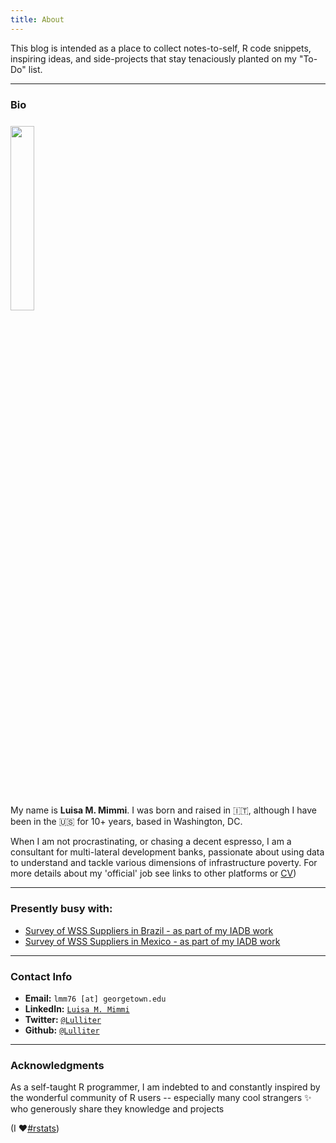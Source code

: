 ```yaml
---
title: About
---
```


This blog is intended as a place to collect notes-to-self, R code snippets, inspiring ideas, and side-projects that stay tenaciously planted on my "To-Do" list. 

---

### Bio


<img src="/./about_files/WB_portrait.jpg" style="float: top; margin-right: 15px; margin-top: 8px" alt="" width="27.5%" height="27.5%" /> 

My name is **Luisa M. Mimmi**. I was born and raised in :it:, although I have been in the :us: for 10+ years, based in Washington, DC. 

When I am not procrastinating, or chasing a decent espresso, I am a consultant for multi-lateral development banks, passionate about using data to understand and tackle various dimensions of infrastructure poverty. For more details about my 'official' job see links to other platforms or [CV](https://lulliter.github.io/blog/cv/)) 

 
 

---

### Presently busy with: 

- [Survey of WSS Suppliers in Brazil - as part of my IADB work](https://lulliter.github.io/BrazilWaterSurvey/)
- [Survey of WSS Suppliers in Mexico - as part of my IADB work](https://lulliter.github.io/MexicoWaterSurvey/)
 
<!--
- "If You Give a Judge a Risk Score: Evidence from Kentucky Bail Decisions"
    - [Full text](/about_files/albright_judge_score.pdf) & [Slides](/about_files/slides/ecineq_19.pdf) & [Blog post](https://thelittledataset.com/2019/07/15/if-you-give-a-judge-a-risk-score/)     
    
-->
    
---

### Contact Info

- **Email:** `lmm76 [at] georgetown.edu`
- **LinkedIn:** [`Luisa M. Mimmi`](https://www.linkedin.com/in/luisa-m-mimmi/)
- **Twitter:** [`@Lulliter`](https://twitter.com/Lulliter)
- **Github:** [`@Lulliter`](https://github.com/Lulliter)


---

### Acknowledgments

As a self-taught R programmer, I am indebted to and constantly inspired by the wonderful community of R users -- especially many cool strangers :sparkles: who generously share they knowledge and projects 

(I :heart:[#rstats](https://twitter.com/hashtag/rstats))
